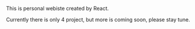This is personal webiste created by React.

Currently there is only 4 project, but more is coming soon, please stay tune.